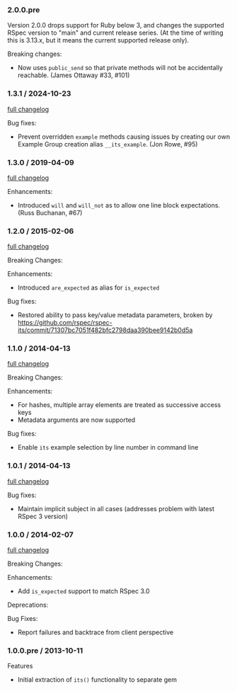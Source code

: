 ### 2.0.0.pre

Version 2.0.0 drops support for Ruby below 3, and changes the supported RSpec version to "main" and current release series.
(At the time of writing this is 3.13.x, but it means the current supported release only).

Breaking changes:

* Now uses `public_send` so that private methods will not be accidentally reachable. (James Ottaway #33, #101)

### 1.3.1 / 2024-10-23
[full changelog](http://github.com/rspec/rspec-its/compare/v1.3.0...v1.3.1)

Bug fixes:

* Prevent overridden `example` methods causing issues by creating our own
  Example Group creation alias `__its_example`. (Jon Rowe, #95)

### 1.3.0 / 2019-04-09
[full changelog](http://github.com/rspec/rspec-its/compare/v1.2.0...v1.3.0)

Enhancements:
* Introduced `will` and `will_not` as to allow one line block expectations.
  (Russ Buchanan, #67)

### 1.2.0 / 2015-02-06
[full changelog](http://github.com/rspec/rspec-its/compare/v1.1.0...v1.2.0)

Breaking Changes:

Enhancements:
* Introduced `are_expected` as alias for `is_expected`

Bug fixes:
* Restored ability to pass key/value metadata parameters, broken by https://github.com/rspec/rspec-its/commit/71307bc7051f482bfc2798daa390bee9142b0d5a

### 1.1.0 / 2014-04-13
[full changelog](http://github.com/rspec/rspec-its/compare/v1.0.1...v1.1.0)

Breaking Changes:

Enhancements:
* For hashes, multiple array elements are treated as successive access keys
* Metadata arguments are now supported

Bug fixes:
* Enable `its` example selection by line number in command line


### 1.0.1 / 2014-04-13
[full changelog](http://github.com/rspec/rspec-its/compare/v1.0.0...v1.0.1)

Bug fixes:
* Maintain implicit subject in all cases (addresses problem with latest RSpec 3 version)

### 1.0.0 / 2014-02-07
[full changelog](http://github.com/rspec/rspec-its/compare/v1.0.0.pre...v1.0.0)

Breaking Changes:

Enhancements:
* Add `is_expected` support to match RSpec 3.0

Deprecations:

Bug Fixes:
* Report failures and backtrace from client perspective

### 1.0.0.pre / 2013-10-11

Features

* Initial extraction of `its()` functionality to separate gem

